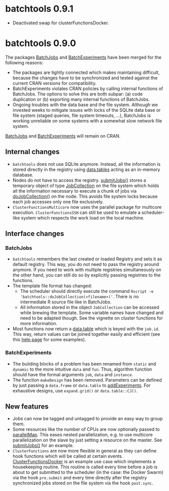 # batchtools 0.9.1
* Deactivated swap for clusterFunctionsDocker.

# batchtools 0.9.0

The packages [BatchJobs](https://github.com/tudo-r/BatchJobs/) and [BatchExperiments](https://github.com/tudo-r/Batchexperiments) have been merged for the following reasons:
* The packages are tightly connected which makes maintaining difficult, because the changes have to be synchronized and tested against the current CRAN versions for compatibility.
* BatchExperiments violates CRAN policies by calling internal functions of BatchJobs.
  The options to solve this are both subpar: (a) code duplication or (b) exporting many internal functions of BatchJobs.
* Ongoing troubles with the data base and the file system.
  Although we invested weeks to mitigate issues with locks of the SQLite data base or file system (staged queries, file system timeouts, ...), BatchJobs is working unreliable on some systems with a somewhat slow network file system.

[BatchJobs](https://github.com/tudo-r/BatchJobs/) and [BatchExperiments](https://github.com/tudo-r/Batchexperiments) will remain on CRAN.


## Internal changes

* `batchtools` does not use SQLite anymore.
  Instead, all the information is stored directly in the registry using [data.tables](https://cran.r-project.org/package=data.table) acting as an in-memory database.
* Nodes do not have to access the registry.
  [submitJobs()](https://mllg.github.io/batchtools/reference/submitJobs) stores a temporary object of type [JobCollection](https://mllg.github.io/batchtools/reference/JobCollection) on the file system which holds all the information necessary to execute a chunk of jobs via [doJobCollection()](https://mllg.github.io/batchtools/reference/doJobCollection) on the node.
  This avoids file system locks because each job accesses only one file exclusively.
* `ClusterFunctionsMulticore` now uses the parallel package for multicore execution.
  `ClusterFunctionsSSH` can still be used to emulate a scheduler-like system which respects the work load on the local machine.


## Interface changes

### BatchJobs
* `batchtools` remembers the last created or loaded Registry and sets it as default registry.
  This way, you do not need to pass the registry around anymore.
  If you need to work with multiple registries simultaneously on the other hand, you can still do so by explicitly passing registries to the functions.
* The template file format has changed:
    - The scheduler should directly execute the command `Rscript -e 'batchtools::doJobCollection(<filename>)'`.
      There is no intermediate R source file like in BatchJobs.
    - All information stored in the object `JobCollection` can be accessed while brewing the template.
      Some variable names have changed and need to be adapted though.
      See the vignette on cluster functions for more information.
* Most functions now return a [data.table](https://cran.r-project.org/package=data.table) which is keyed with the `job.id`.
  This way, return values can be joined together easily and efficient (see this [help page](https://mllg.github.io/batchtools/reference/JoinTables) for some examples).

### BatchExperiments
* The building blocks of a problem has been renamed from `static` and `dynamic` to the more intuitive `data` and `fun`.
  Thus, algorithm function should have the formal arguments `job`, `data` and `instance`.
* The function `makeDesign` has been removed.
  Parameters can be defined by just passing a `data.frame` or `data.table` to [addExperiments](https://mllg.github.io/batchtools/reference/addExperiments).
  For exhaustive designs, use `expand.grid()` or `data.table::CJ()`.


## New features
* Jobs can now be tagged and untagged to provide an easy way to group them.
* Some resources like the number of CPUs are now optionally passed to [parallelMap](https://cran.r-project.org/package=parallelMap).
  This eases nested parallelization, e.g. to use multicore parallelization on the slave by just setting a resource on the master.
  See [submitJobs()](https://mllg.github.io/batchtools/reference/submitJobs) for an example.
* `ClusterFunctions` are now more flexible in general as they can define hook functions which will be called at certain events.
  [ClusterFunctionsDocker](https://github.com/mllg/batchtools/blob/master/R/clusterFunctionsDocker.R) is an example use case which implements a housekeeping routine.
  This routine is called every time before a job is about to get submitted to the scheduler (in the case: the Docker Swarm) via the hook `pre.submit` and every time directly after the registry synchronized jobs stored on the file system via the hook `post.sync`.
